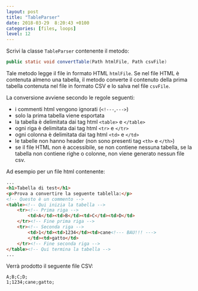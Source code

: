 ```yaml
---
layout: post
title: "TableParser"
date: 2018-03-29  8:20:43 +0100
categories: [files, loops]
level: 12
---
```


Scrivi la classe `TableParser` contenente il metodo:

~~~java
public static void convertTable(Path htmlFile, Path csvFile)
~~~

Tale metodo legge il file in formato HTML `htmlFile`. Se nel file HTML è contenuta almeno una tabella, il metodo converte il contenuto della prima tabella contenuta nel file in formato CSV e lo salva nel file `csvFile`.

La conversione avviene secondo le regole seguenti:

- i commenti html vengono ignorati (`<!---`,`--->`)
- solo la prima tabella viene esportata
- la tabella è delimitata dai tag html `<table>` e `</table>`
- ogni riga è delimitata dai tag html `<tr>` e `</tr>`
- ogni colonna è delimitata dai tag html `<td>` e `</td>`
- le tabelle non hanno header (non sono presenti tag `<th>` e `</th>`)
- se il file HTML non è accessibile, se non contiene nessuna tabella, se la tabella non contiene righe o colonne, non viene generato nessun file csv.

Ad esempio per un file html contenente:

~~~html
...
<h1>Tabella di test</h1>
<p>Prova a convertire la seguente tablella:</p>
<!-- Questo è un commento -->
<table><!-- Qui inizia la tabella -->
    <tr><!-- Prima riga -->
        <td>A</td><td>B</td><td>C</td><td>D</td>
    </tr><!-- Fine prima riga -->
    <tr><!-- Seconda riga -->
        <td>1</td><td>1234</td><td>cane<!--- BAU!!! --->
        </td><td>gatto</td>
    </tr><!-- Fine seconda riga -->
</table><!-- Qui termina la tabella -->
...
~~~

Verrà prodotto il seguente file CSV:

~~~text
A;B;C;D;
1;1234;cane;gatto;
~~~

